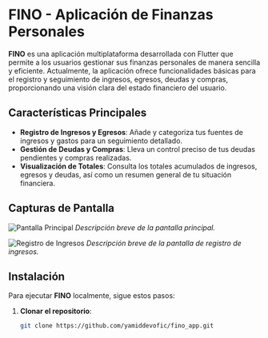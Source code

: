 # FINO - Aplicación de Finanzas Personales

**FINO** es una aplicación multiplataforma desarrollada con Flutter que permite a los usuarios gestionar sus finanzas personales de manera sencilla y eficiente. Actualmente, la aplicación ofrece funcionalidades básicas para el registro y seguimiento de ingresos, egresos, deudas y compras, proporcionando una visión clara del estado financiero del usuario.

## Características Principales

- **Registro de Ingresos y Egresos**: Añade y categoriza tus fuentes de ingresos y gastos para un seguimiento detallado.
- **Gestión de Deudas y Compras**: Lleva un control preciso de tus deudas pendientes y compras realizadas.
- **Visualización de Totales**: Consulta los totales acumulados de ingresos, egresos y deudas, así como un resumen general de tu situación financiera.

## Capturas de Pantalla

![Pantalla Principal](ruta/a/imagen_pantalla_principal.png)
*Descripción breve de la pantalla principal.*

![Registro de Ingresos](ruta/a/imagen_registro_ingresos.png)
*Descripción breve de la pantalla de registro de ingresos.*

## Instalación

Para ejecutar **FINO** localmente, sigue estos pasos:

1. **Clonar el repositorio**:

   ```bash
   git clone https://github.com/yamiddevofic/fino_app.git
